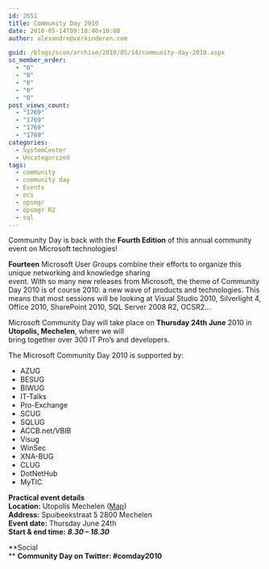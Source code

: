 ```yaml
---
id: 2651
title: Community Day 2010
date: 2010-05-14T09:10:46+10:00
author: alexandre@verkinderen.com

guid: /blogs/scom/archive/2010/05/14/community-day-2010.aspx
sc_member_order:
  - "0"
  - "0"
  - "0"
  - "0"
  - "0"
post_views_count:
  - "1769"
  - "1769"
  - "1769"
  - "1769"
categories:
  - SystemCenter
  - Uncategorized
tags:
  - community
  - community day
  - Events
  - ocs
  - opsmgr
  - opsmgr R2
  - sql
---
```

Community Day is back with the **Fourth Edition** of this annual community event on Microsoft technologies!

**Fourteen** Microsoft User Groups combine their efforts to organize this unique networking and knowledge sharing  
event. With so many new releases from Microsoft, the theme of Community Day 2010 is of course 2010: a new wave of products and technologies. This means that most sessions will be looking at Visual Studio 2010, Silverlight 4, Office 2010, SharePoint 2010, SQL Server 2008 R2, OCSR2…

Microsoft Community Day will take place on **Thursday 24th June** 2010 in **Utopolis, Mechelen**, where we will  
bring together over 300 IT Pro’s and developers.

The Microsoft Community Day 2010 is supported by:

  * AZUG 
  * BESUG 
  * BIWUG 
  * IT-Talks 
  * Pro-Exchange 
  * SCUG 
  * SQLUG 
  * ACCB.net/VBIB 
  * Visug 
  * WinSec 
  * XNA-BUG 
  * CLUG 
  * DotNetHub 
  * MyTIC 

**Practical event details  
Location:** Utopolis Mechelen ([Map](http://www.bing.com/maps/default.aspx?v=2&FORM=LMLTCC&cp=51.026551~4.5002&style=h&lvl=16&tilt=-90&dir=0&alt=-1000&phx=0&phy=0&phscl=1&trfc=1&encType=1))  
**Address:** Spuibeekstraat 5 2800 Mechelen  
**Event date:** Thursday June 24th  
**Start & end time:** **_8.30 – 18.30_**

**Social  
** **Community Day on Twitter: #comday2010**
